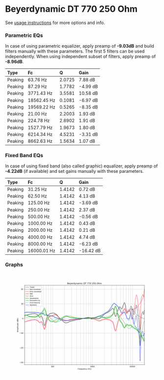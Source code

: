 # Beyerdynamic DT 770 250 Ohm
See [usage instructions](https://github.com/jaakkopasanen/AutoEq#usage) for more options and info.

### Parametric EQs
In case of using parametric equalizer, apply preamp of **-9.03dB** and build filters manually
with these parameters. The first 5 filters can be used independently.
When using independent subset of filters, apply preamp of **-8.96dB**.

| Type    | Fc          |      Q | Gain     |
|:--------|:------------|:-------|:---------|
| Peaking | 63.76 Hz    | 2.0725 | 7.88 dB  |
| Peaking | 87.29 Hz    | 1.7782 | -4.99 dB |
| Peaking | 3771.43 Hz  | 3.5581 | 10.58 dB |
| Peaking | 18562.45 Hz | 0.1081 | -6.97 dB |
| Peaking | 19569.22 Hz | 0.5265 | -8.35 dB |
| Peaking | 21.00 Hz    | 2.2003 | 1.93 dB  |
| Peaking | 224.78 Hz   | 2.8902 | 1.91 dB  |
| Peaking | 1527.79 Hz  | 1.9673 | 1.80 dB  |
| Peaking | 6214.34 Hz  | 4.5231 | -3.31 dB |
| Peaking | 8662.63 Hz  | 1.5634 | 1.07 dB  |

### Fixed Band EQs
In case of using fixed band (also called graphic) equalizer, apply preamp of **-4.22dB**
(if available) and set gains manually with these parameters.

| Type    | Fc          |      Q | Gain      |
|:--------|:------------|:-------|:----------|
| Peaking | 31.25 Hz    | 1.4142 | 0.72 dB   |
| Peaking | 62.50 Hz    | 1.4142 | 4.13 dB   |
| Peaking | 125.00 Hz   | 1.4142 | -3.69 dB  |
| Peaking | 250.00 Hz   | 1.4142 | 2.37 dB   |
| Peaking | 500.00 Hz   | 1.4142 | -0.56 dB  |
| Peaking | 1000.00 Hz  | 1.4142 | 0.43 dB   |
| Peaking | 2000.00 Hz  | 1.4142 | 0.21 dB   |
| Peaking | 4000.00 Hz  | 1.4142 | 4.74 dB   |
| Peaking | 8000.00 Hz  | 1.4142 | -6.23 dB  |
| Peaking | 16000.01 Hz | 1.4142 | -16.42 dB |

### Graphs
![](./Beyerdynamic%20DT%20770%20250%20Ohm.png)